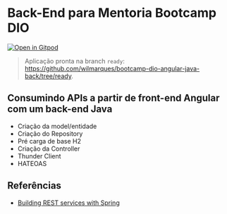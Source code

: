 # Back-End para Mentoria Bootcamp DIO

[![Open in Gitpod](https://gitpod.io/button/open-in-gitpod.svg)](https://gitpod.io/#/https://github.com/wilmarques/bootcamp-dio-angular-java-back)

> Aplicação pronta na branch `ready`: <https://github.com/wilmarques/bootcamp-dio-angular-java-back/tree/ready>.

## Consumindo APIs a partir de front-end Angular com um back-end Java

- Criação da model/entidade
- Criação do Repository
- Pré carga de base H2
- Criação da Controller
- Thunder Client
- HATEOAS

## Referências

- [Building REST services with Spring](https://spring.io/guides/tutorials/rest/)
